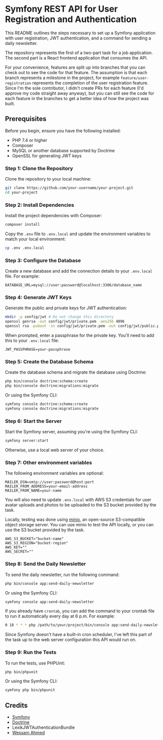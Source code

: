 # Symfony REST API for User Registration and Authentication

This README outlines the steps necessary to set up a Symfony application with user registration, JWT authentication, and a command for sending a daily newsletter.

The repository represents the first of a two-part task for a job application. The second part is a React frontend application that consumes the API.

For your convenience, features are split up into branches that you can check out to see the code for that feature. The assumption is that each branch represents a milestone in the project, for example
`feature/user-registration` represents the completion of the user registration feature. Since I'm the sole contributor, I didn't create PRs for each feature (I'd approve my code straight away anyway), but you can still see the code for each feature in the branches to
get a better idea of how the project was built.

## Prerequisites

Before you begin, ensure you have the following installed:
- PHP 7.4 or higher
- Composer
- MySQL or another database supported by Doctrine
- OpenSSL for generating JWT keys

### Step 1: Clone the Repository

Clone the repository to your local machine:

```bash
git clone https://github.com/your-username/your-project.git
cd your-project
```

### Step 2: Install Dependencies

Install the project dependencies with Composer:

```bash
composer install
```

Copy the `.env` file to `.env.local` and update the environment variables to match your local environment:

```bash
cp .env .env.local
```

### Step 3: Configure the Database

Create a new database and add the connection details to your `.env.local` file. For example:

```dotenv
DATABASE_URL=mysql://user:password@localhost:3306/database_name
```

### Step 4: Generate JWT Keys

Generate the public and private keys for JWT authentication:

```bash
mkdir -p config/jwt # Do not change this directory
openssl genrsa -out config/jwt/private.pem -aes256 4096
openssl rsa -pubout -in config/jwt/private.pem -out config/jwt/public.pem
```

When prompted, enter a passphrase for the private key. You'll need to add this to your `.env.local` file:

```dotenv
JWT_PASSPHRASE=your-passphrase
```

### Step 5: Create the Database Schema

Create the database schema and migrate the database using Doctrine:

```bash
php bin/console doctrine:schema:create
php bin/console doctrine:migrations:migrate
```

Or using the Symfony CLI:

```bash
symfony console doctrine:schema:create
symfony console doctrine:migrations:migrate
```

### Step 6: Start the Server

Start the Symfony server, assuming you're using the Symfony CLI:

```bash
symfony server:start
```

Otherwise, use a local web server of your choice.

### Step 7: Other environment variables

The following environment variables are optional:

```dotenv
MAILER_DSN=smtp://user:password@host:port
MAILER_FROM_ADDRESS=your-email-address
MAILER_FROM_NAME=your-name
```

You will also need to update `.env.local` with AWS S3 credentials for user avatar uploads and photos to be uploaded to the S3 bucket provided by the task. 

Locally, testing was done using [minio](https://min.io/), an open-source S3-compatible object storage server. You can use minio to test the API locally, or you can use the S3 bucket provided by the task.

```dotenv
AWS_S3_BUCKET="bucket-name"
AWS_S3_REGION="bucket-region"
AWS_KEY=""
AWS_SECRET=""
```

### Step 8: Send the Daily Newsletter

To send the daily newsletter, run the following command:

```bash
php bin/console app:send-daily-newsletter
```

Or using the Symfony CLI:

```bash
symfony console app:send-daily-newsletter
```

If you already have `crontab`, you can add the command to your crontab file to run it automatically every day at 6 p.m. For example:

```bash
0 18 * * * php /path/to/your/project/bin/console app:send-daily-newsletter
```

Since Symfony doesn't have a built-in cron scheduler, I've left this part of the task up to the web server configuration this API would run on.

### Step 9: Run the Tests

To run the tests, use PHPUnit:

```bash
php bin/phpunit
```

Or using the Symfony CLI:

```bash
symfony php bin/phpunit
```

## Credits

- [Symfony](https://symfony.com/)
- [Doctrine](https://www.doctrine-project.org/)
- LexikJWTAuthenticationBundle
- [Wessam Ahmed](mailto:wessam.ah@outlook.com)




